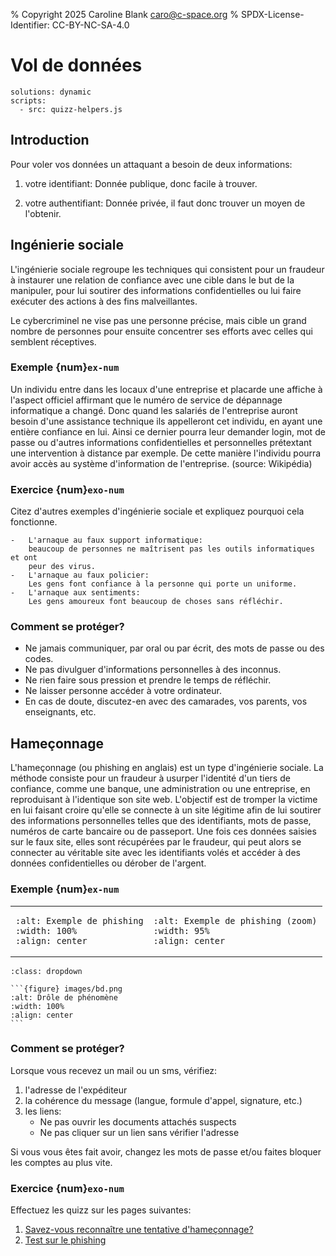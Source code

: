 % Copyright 2025 Caroline Blank <caro@c-space.org>
% SPDX-License-Identifier: CC-BY-NC-SA-4.0

# Vol de données
```{metadata}
solutions: dynamic
scripts:
  - src: quizz-helpers.js
```

## Introduction

Pour voler vos données un attaquant a besoin de deux informations:

1.  votre identifiant:
    Donnée publique, donc facile à trouver.

2.  votre authentifiant:
    Donnée privée, il faut donc trouver un moyen de l'obtenir.


## Ingénierie sociale

L'ingénierie sociale regroupe les techniques qui consistent pour un fraudeur à
instaurer une relation de confiance avec une cible dans le but de la manipuler,
pour lui soutirer des informations confidentielles ou lui faire exécuter des
actions à des fins malveillantes.

Le cybercriminel ne vise pas une personne précise, mais cible un grand nombre de
personnes pour ensuite concentrer ses efforts avec celles qui semblent
réceptives.


### Exemple {num}`ex-num`

Un individu entre dans les locaux d'une entreprise et placarde une affiche à
l'aspect officiel affirmant que le numéro de service de dépannage informatique a
changé. Donc quand les salariés de l'entreprise auront besoin d'une assistance
technique ils appelleront cet individu, en ayant une entière confiance en lui.
Ainsi ce dernier pourra leur demander login, mot de passe ou d'autres
informations confidentielles et personnelles prétextant une intervention à
distance par exemple. De cette manière l'individu pourra avoir accès au système
d'information de l'entreprise. (source: Wikipédia)

### Exercice {num}`exo-num`

Citez d'autres exemples d'ingénierie sociale et expliquez pourquoi cela
fonctionne.

```{solution}
-   L'arnaque au faux support informatique:
    beaucoup de personnes ne maîtrisent pas les outils informatiques et ont
    peur des virus.
-   L'arnaque au faux policier:
    Les gens font confiance à la personne qui porte un uniforme.
-   L'arnaque aux sentiments:
    Les gens amoureux font beaucoup de choses sans réfléchir.
```

### Comment se protéger?

-   Ne jamais communiquer, par oral ou par écrit, des mots de passe ou des codes.
-   Ne pas divulguer d'informations personnelles à des inconnus.
-   Ne rien faire sous pression et prendre le temps de réfléchir.
-   Ne laisser personne accéder à votre ordinateur.
-   En cas de doute, discutez-en avec des camarades, vos parents, vos
    enseignants, etc.


## Hameçonnage

L'hameçonnage (ou phishing en anglais) est un type d'ingénierie sociale. La
méthode consiste pour un fraudeur à usurper l'identité d'un tiers de confiance,
comme une banque, une administration ou une entreprise, en reproduisant à
l'identique son site web. L'objectif est de tromper la victime en lui faisant
croire qu'elle se connecte à un site légitime afin de lui soutirer des
informations personnelles telles que des identifiants, mots de passe, numéros de
carte bancaire ou de passeport. Une fois ces données saisies sur le faux site,
elles sont récupérées par le fraudeur, qui peut alors se connecter au véritable
site avec les identifiants volés et accéder à des données confidentielles ou
dérober de l'argent.

### Exemple {num}`ex-num`

<table><tr><td>

```{figure} images/phishing1.png
:alt: Exemple de phishing
:width: 100%
:align: center
```

</td><td>

```{figure} images/phishing2.png
:alt: Exemple de phishing (zoom)
:width: 95%
:align: center
```

</td></tr></table>

````{admonition} Drôle de phénomène
:class: dropdown

```{figure} images/bd.png
:alt: Drôle de phénomène
:width: 100%
:align: center
```

````

### Comment se protéger?

Lorsque vous recevez un mail ou un sms, vérifiez:
1.  l'adresse de l'expéditeur
2.  la cohérence du message (langue, formule d'appel, signature, etc.)
3.  les liens:
    -   Ne pas ouvrir les documents attachés suspects
    -   Ne pas cliquer sur un lien sans vérifier l'adresse

Si vous vous êtes fait avoir, changez les mots de passe et/ou faites bloquer les
comptes au plus vite.

### Exercice {num}`exo-num`

Effectuez les quizz sur les pages suivantes:

1.  [Savez-vous reconnaître une tentative d'hameçonnage?](https://phishingquiz.withgoogle.com/)
2.  [Test sur le phishing](https://www.ebas.ch/fr/test-sur-le-hameconnage/)
